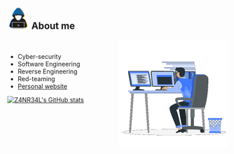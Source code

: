 ## <picture><img src = "https://github.com/0xAbdulKhalid/0xAbdulKhalid/raw/main/assets/mdImages/about_me.gif" width = 50px></picture> **About me**

<picture> <img align="right" src="https://github.com/0xAbdulKhalid/0xAbdulKhalid/raw/main/assets/mdImages/Right_Side.gif" width = 250px></picture>

<br>

- Cyber-security
- Software Engineering
- Reverse Engineering
- Red-teaming
- [Personal website](https://www.zanreal.net)
  
[![Z4NR34L's GitHub stats](https://github-readme-stats.vercel.app/api?username=z4nr34l&count_private=true&show_icons=true&theme=dark)](https://www.zanreal.net)
